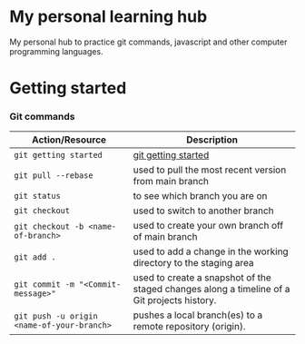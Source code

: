 # My personal learning hub

My personal hub to practice git commands, javascript and other computer programming languages.

# Getting started

### Git commands

| Action/Resource                    | Description                                                                                                               |
| ---------------------------------- | ------------------------------------------------------------------------------------------------------------------------- |
| `git getting started`              | [git getting started](https://docs.github.com/en/get-started)                                                             |
| `git pull --rebase`                | used to pull the most recent version from main branch                                                                     |
| `git status`                       | to see which branch you are on                                                                                            |
| `git checkout`                     | used to switch to another branch                                                                                          |
| `git checkout -b <name-of-branch>` | used to create your own branch off of main branch                                                                         |
| `git add .`                        | used to add a change in the working directory to the staging area                                                         | 
| `git commit -m "<Commit-message>"` | used to create a snapshot of the staged changes along a timeline of a Git projects history.                               |
| `git push -u origin <name-of-your-branch>`| pushes a local branch(es) to a remote repository (origin).                                                         |